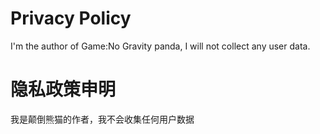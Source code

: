 # Privacy Policy
I'm the author of Game:No Gravity panda, I will not collect any user data.

# 隐私政策申明
我是颠倒熊猫的作者，我不会收集任何用户数据
